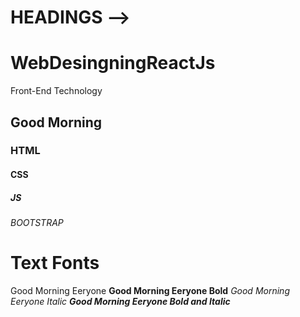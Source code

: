 # HEADINGS -->
# WebDesingningReactJs
Front-End Technology
## Good Morning
### HTML
#### CSS
##### JS
###### BOOTSTRAP

# Text Fonts
Good Morning Eeryone
**Good Morning Eeryone Bold**
*Good Morning Eeryone Italic*
***Good Morning Eeryone Bold and Italic***
